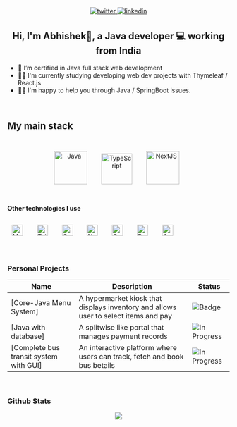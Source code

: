 <div align="center">
<a href="https://twitter.com/abhishekgadhia" target="_blank">
<img src=https://img.shields.io/badge/twitter-%2300acee.svg?&style=for-the-badge&logo=twitter&logoColor=white alt=twitter style="margin-bottom: 5px;" />
</a>
<!-- <a href="https://dev.to/axolodev" target="_blank">
<img src=https://img.shields.io/badge/dev.to-%2308090A.svg?&style=for-the-badge&logo=dev.to&logoColor=white alt=devto style="margin-bottom: 5px;" />
</a> -->
<a href="https://linkedin.com/in/abhishek-m-g" target="_blank">
<img src=https://img.shields.io/badge/linkedin-%231E77B5.svg?&style=for-the-badge&logo=linkedin&logoColor=white alt=linkedin style="margin-bottom: 5px;" />
</a>
<!-- <a href="https://hashnode.com/@axolodev" target="_blank">
<img src=https://img.shields.io/badge/hashnode-%232962FF.svg?&style=for-the-badge&logo=hashnode&logoColor=white alt=hashnode style="margin-bottom: 5px;" />
</a>
<a href="https://www.youtube.com/@axolodev" target="_blank">
  <img src=https://img.shields.io/badge/Youtube_Español-%23EE4831.svg?&style=for-the-badge&logo=youtube&logoColor=white alt=youtube style="margin-bottom: 5px;" />
</a>   -->
</div>

## <div align="center">Hi, I'm Abhishek👋, a Java developer 💻 working from India</div>  

- 🌱 I’m certified in Java full stack web development
- 🧑‍🎓 I'm currently studying developing web dev projects with Thymeleaf / React.js <!-- - 🛠 I’m currently working on [Congo, a Next.js theme](https://github.com/RobRuizR/next-theme-congo)   -->
- 👨‍🏫 I'm happy to help you through Java / SpringBoot issues.  

<br/>

## My main stack
<br />
<div align="center">  
<a href="https://www.java.com/en/" target="_blank"><img style="margin: 10px" src="https://profilinator.rishav.dev/skills-assets/java-original-wordmark.svg" alt="Java" height="75" /></a> &nbsp; <a href="https://spring.io/" target="_blank"><img style="margin: 10px" src="https://profilinator.rishav.dev/skills-assets/springio-icon.svg" alt="TypeScript" height="70" /></a> &nbsp; <a href="https://www.javascript.com/" target="_blank"><img style="margin: 10px" src="https://profilinator.rishav.dev/skills-assets/javascript-original.svg" alt="NextJS" height="75" /></a> &nbsp; <!--<a href="https://reactjs.org/" target="_blank"><img style="margin: 10px" src="https://profilinator.rishav.dev/skills-assets/react-original-wordmark.svg" alt="React" height="75" /></a> -->
  <br />

</div>

<br/>

#### Other technologies I use

<a href="https://www.mysql.com/" target="_blank"><img style="margin: 10px" src="https://profilinator.rishav.dev/skills-assets/mysql-original-wordmark.svg" alt="MySQL" height="25" /></a>  &nbsp; <a href="https://www.tailwindcss.com/" target="_blank"><img style="margin: 10px" src="https://profilinator.rishav.dev/skills-assets/tailwindcss.svg" alt="Tailwind CSS" height="25" /></a> &nbsp; <a href="https://www.gatsbyjs.com/" target="_blank"><img style="margin: 10px"  src="https://profilinator.rishav.dev/skills-assets/gatsby.png" alt="Gatsby" height="25" /></a> &nbsp; <a href="https://nodejs.org/" target="_blank"><img style="margin: 10px" src="https://profilinator.rishav.dev/skills-assets/nodejs-original-wordmark.svg" alt="Node.js" height="25" /></a> &nbsp; <a href="https://graphql.org/" target="_blank"><img style="margin: 10px" src="https://profilinator.rishav.dev/skills-assets/graphql.png" alt="GraphQL" height="25" /></a>  &nbsp; <a href="https://www.python.org/" target="_blank"><img style="margin: 10px" src="https://profilinator.rishav.dev/skills-assets/python-original.svg" alt="Python" height="25" /></a> &nbsp; <a href="https://www.arduino.cc/" target="_blank"><img style="margin: 10px" src="https://profilinator.rishav.dev/skills-assets/arduino.png" alt="Arduino" width="25" /></a>

<br/>  

### Personal Projects
Name | Description | Status 
-----|-------------|--------
[Core-Java Menu System] | A hypermarket kiosk that displays inventory and allows user to select items and pay | ![Badge](https://img.shields.io/badge/Status-COMPLETED-LightSeaGreen.svg)
[Java with database] | A splitwise like portal that manages payment records | ![In Progress](https://img.shields.io/badge/Status-INPROGRESS-yellow.svg)
[Complete bus transit system with GUI] | An interactive platform where users can track, fetch and book bus betails | ![In Progress](https://img.shields.io/badge/Status-INPROGRESS-yellow.svg)


<br />

### Github Stats  
<div align="center"><img src="https://github-readme-stats.vercel.app/api?username=abhishekgadhia1&show_icons=true&count_private=true&hide_border=true" align="center" />
</div> 
<br/>  
<!-- 
## Recent Blog Posts   -->
<!-- BLOG-POST-LIST:START -->  
<!-- BLOG-POST-LIST:END -->  
<br/>  
<br/>  
